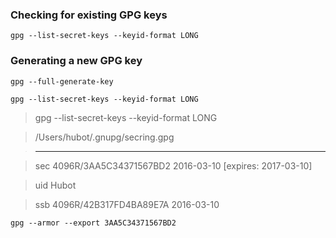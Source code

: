 ### Checking for existing GPG keys 
``gpg --list-secret-keys --keyid-format LONG`` 

### Generating a new GPG key
``gpg --full-generate-key`` 

``gpg --list-secret-keys --keyid-format LONG`` 

> gpg --list-secret-keys --keyid-format LONG 

> /Users/hubot/.gnupg/secring.gpg 

> ------------------------------------ 

> sec   4096R/3AA5C34371567BD2 2016-03-10 [expires: 2017-03-10] 

> uid                          Hubot  

> ssb   4096R/42B317FD4BA89E7A 2016-03-10 


``gpg --armor --export 3AA5C34371567BD2`` 

